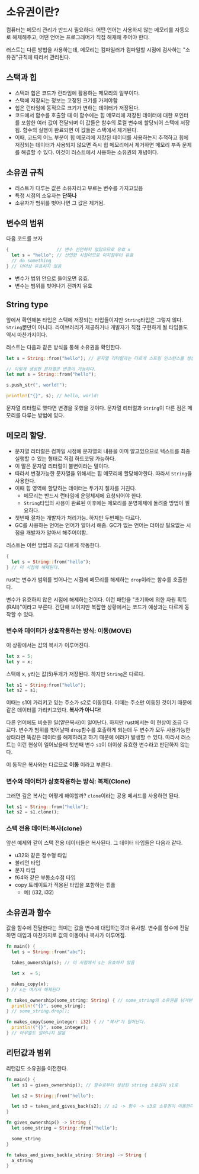 # 소유권이란?

컴퓨터는 메모리 관리가 반드시 필요하다. 어떤 언어는 사용하지 않는 메모리를 자동으로 해제해주고, 어떤 언어는 프로그래머가 직접 해재해 주어야 한다.

러스트는 다른 방법을 사용하는데, 메모리는 컴파일러가 컴파일할 시점에 검사하는 "소유권"규칙에 따라서 관리된다.

## 스택과 힙

- 스택과 힙은 코드가 런타임에 활용하는 메모리의 일부이다.
- 스택에 저장되는 정보는 고정된 크기를 가져야함
- 힙은 런타임에 동적으로 크기가 변하는 데이터가 저장된다.
- 코드에서 함수를 호출할 때 이 함수에는 힙 메모리에 저장된 데이터에 대한 포인터를 포함한 여러 값이 전달되며 이 값들은 함수의 로컬 변수에 할당되어 스택에 저장됨. 함수의 실행이 완료되면 이 값들은 스택에서 제거된다.
- 이때, 코드의 어느 부분이 힙 메모리에 저장된 데이터를 사용하는지 추적하고 힙에 저장되는 데이터가 사용되지 않으면 즉시 힙 메모리에서 제거하면 메모리 부족 문제를 해결할 수 있다. 이것이 러스트에서 사용하는 소유권의 개념이다.

## 소유권 규칙

- 러스트가 다루는 값은 소유자라고 부르는 변수를 가지고있음
- 특정 시점의 소유자는 **단하나**
- 소유자가 범위를 벗어나면 그 값은 제거됨.

## 변수의 범위

다음 코드를 보자

```rust
{                  // 변수 선언하지 않았으므로 유효 x
  let s = "hello"; // 선언한 시점이므로 이지점부터 유효
  // do something
} // 더이상 유효하지 않음
```

- 변수가 범위 안으로 들어오면 유효.
- 변수는 범위를 벗어나기 전까지 유효

## String type

앞에서 확인해본 타입은 스택에 저장되는 타입들이지만 `String`타입은 그렇지 않다. `String`뿐만이 아니다. 라이브러리가 제공하거나 개발자가 직접 구현하게 될 타입들도 역시 마찬가지이다.

러스트는 다음과 같은 방식을 통해 소유권을 확인한다.

```rust
let s = String::from("hello"); // 문자열 리터럴과는 다르게 스트링 인스턴스를 생성했다.

// 이렇게 생성한 문자열은 변경이 가능하다.
let mut s = String::from("hello");

s.push_str(", world!");

println!("{}", s); // hello, world!
```

문자열 리터럴로 했다면 변경을 못했을 것이다. 문자열 리터럴과 `String`이 다른 점은 메모리를 다루는 방법에 있다.

## 메모리 할당.

- 문자열 리터럴은 컴파일 시점에 문자열의 내용을 이미 알고있으므로 텍스트를 최종 실행할 수 있는 형태로 직접 하드코딩 가능하다.
- 이 말은 문자열 리터럴이 불변이라는 말이다.
- 따라서 변경가능한 문자열을 위해서는 힙 메모리에 할당해야한다. 따라서 `String`을 사용한다.
- 이때 힙 영역에 할당하는 데이터는 두가지 절차를 거친다.
  - 메모리는 반드시 런타임에 운영체제에 요청되어야 한다.
  - `String`타입의 사용이 완료된 이후에는 메모리를 운영체제에 돌려줄 방법이 필요하다.
- 첫번째 절차는 개발자가 처리가능. 하지만 두번째는 다르다.
- GC를 사용하는 언어는 언어가 알아서 해줌. GC가 없는 언어는 더이상 필요없는 시점을 개발자가 알아서 해주어야함.

러스트는 이런 방법과 조금 다르게 작동한다.

```rust
{
  let s = String::from("hello");
} // 이 시점에 해제된다.
```

rust는 변수가 범위를 벗어나는 시점에 메모리를 해제하는 `drop`이라는 함수를 호출한다.

변수가 유효하지 않은 시점에 해제하는것이다. 이런 패턴을 "초기화에 의한 자원 획득(RAII)"이라고 부른다. 간단해 보이지만 복잡한 상황에서는 코드가 예상과는 다르게 동작할 수 있다.

### 변수와 데이터가 상호작용하는 방식: 이동(MOVE)

이 상황에서는 값의 복사가 이루어진다.

```rust
let x = 5;
let y = x;
```

스택에 x, y라는 값(5)두개가 저장된다. 하지만 `String`은 다르다.

```rust
let s1 = String:from("hello");
let s2 = s1;
```

이때는 s1이 가리키고 있는 주소가 s2로 이동된다. 이때는 주소만 이동된 것이기 때문에 같은 데이터를 가리키고있다. **복사가 아니다!**

다른 언어에도 비슷한 일(얕은복사)이 일어난다. 하지만 rust에서는 이 현상이 조금 다르다. 변수가 범위를 벗어날때 `drop`함수를 호출하게 되는데 두 변수가 모두 사용가능한 상태라면 똑같은 데이터를 해제하려고 하기 때문에 에러가 발생할 수 있다. 따라서 러스트는 이런 현상이 일어났을때 첫번째 변수 `s1`이 더이상 유효한 변수라고 판단하지 않는다.

이 동작은 복사와는 다르므로 **이동** 이라고 부른다.

### 변수와 데이터가 상호작용하는 방식: 복제(Clone)

그러면 깊은 복사는 어떻게 해야할까? `clone`이라는 공용 메서드를 사용하면 된다.

```rust
let s1 = String::from("hello");
let s2 = s1.clone();
```

### 스택 전용 데이터:복사(clone)

앞선 예제와 같이 스택 전용 데이터들은 복사된다. 그 데이터 타입들은 다음과 같다.

- u32와 같은 정수형 타입
- 불리언 타입
- 문자 타입
- f64와 같은 부동소수점 타입
- copy 트레이트가 적용된 타입을 포함하는 튜플
  - 예) (i32, i32)

## 소유권과 함수

값을 함수에 전달한다는 의미는 값을 변수에 대입하는것과 유사함. 변수를 함수에 전달하면 대입과 마찬가지로 값의 이동이나 복사가 이루어짐.

```rust
fn main() {
  let s = String::from("abc");

  takes_ownership(s); // 이 시점에서 s는 유효하지 않음

  let x  = 5;

  makes_copy(x);
} // x는 여기서 해제된다

fn takes_ownership(some_string: String) { // some_string의 소유권을 넘겨받는다.
  println!("{}", some_string);
} // some_string.drop();

fn makes_copy(some_integer: i32) { // "복사"가 일어난다.
  println!("{}", some_integer);
} // 아무일도 일어나지 않음
```

## 리턴값과 범위

리턴값도 소유권을 이전한다.

```rust
fn main() {
  let s1 = gives_ownership(); // 함수로부터 생성된 string 소유권이 s1로

  let s2 = String::from("hello");

  let s3 = takes_and_gives_back(s2); // s2 -> 함수 -> s3로 소유권이 이동한다.
}

fn gives_ownership() -> String {
  let some_string = String::from("hello");

  some_string
}

fn takes_and_gives_back(a_string: String) -> String {
  a_string
}
```
